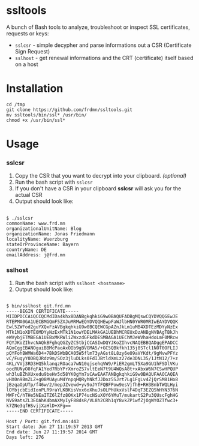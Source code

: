 ssltools 
========

A bunch of Bash tools to analyze, troubleshoot or inspect SSL certificates, requests or keys:

* `sslcsr` - simple decypher and parse informations out a CSR (Certificate Sign Request)
* `sslhost` - get renewal informations and the CRT (certificate) itself based on a host

# Installation

    cd /tmp
    git clone https://github.com/frdmn/ssltools.git
    mv ssltools/bin/ssl* /usr/bin/
    chmod +x /usr/bin/ssl* 

# Usage

### sslcsr

1. Copy the CSR that you want to decrypt into your clipboard. _(optional)_
1. Run the bash script with `sslcsr`
1. If you don't have a CSR in your clipboard __sslcsr__ will ask you for the actual CSR
1. Output should look like:
  
##

    $ ./sslcsr  
    commonName: www.frd.mn  
    organizationalUnitName: Blog  
    organizationName: Jonas Friedmann  
    localityName: Wuerzburg  
    stateOrProvinceName: Bayern  
    countryName: DE  
    emailAddress: j@frd.mn  

### sslhost

1. Run the bash script with `sslhost <hostname>`
1. Output should look like:

##

    $ bin/sslhost git.frd.mn
    -----BEGIN CERTIFICATE-----
    MIIDPDCCAiQCCQCMdIDa4khx8DANBgkqhkiG9w0BAQUFADBgMQswCQYDVQQGEwJE
    RTEPMA0GA1UECBMGQmF5ZXJuMRMwEQYDVQQHEwpFaWJlbHN0YWR0MRIwEAYDVQQK
    Ewl5ZWFod2guYXQxFzAVBgkqhkiG9w0BCQEWCGpAZnJkLm1uMB4XDTEzMDYyNzEx
    MTk1N1oXDTE0MDYyNzExMTk1N1owYDELMAkGA1UEBhMCREUxDzANBgNVBAgTBkJh
    eWVybjETMBEGA1UEBxMKRWliZWxzdGFkdDESMBAGA1UEChMJeWVhaHdoLmF0MRcw
    FQYJKoZIhvcNAQkBFghqQGZyZC5tbjCCASIwDQYJKoZIhvcNAQEBBQADggEPADCC
    AQoCggEBANOguiBBMcPaoAxOIb9gBVGMA5/+GC5QBkfkh135j8STcl1NOT0OFLIJ
    pQYFohBWMWa6D4+7BkDSWbBCA05W5flm73yAGst8L8zy6eO9aVYKdt/9gMvwPFYz
    vC/FuqyY0DBQJRdz9m/SOz3jluDLks0FdIJBtldXmLz27de3DNL35/1JtN12/7+z
    4KL/VVj3RD3HQ5klanqzROaca7wN10qjsehqVW9/PiER2gmLT5Xa9GU1hFSDlVKu
    oocRUNyO8fqFA1Yed7RbYPrXmroZS7vltEeN7t9U4WQsA8t+xAbxW6N7CSwHPQUP
    wh3luBZhXUxedu9beHv5d58YK0gYm7sCAwEAATANBgkqhkiG9w0BAQUFAAOCAQEA
    vHX0n9BmZLZ+g08MUAyuM4YnpqHQRyhNkfJJDoz5SJrt7Lg1FgLv4ZjQrSM81Ho8
    jBzqaOpUTp/f46w/2/mepJZvewd+yv9oJYfFQBFPow9esVjfhB+RH3BnbTWQLHyi
    lOYbjcbEidIonPLR9raYLKBKisVxx6oXhuJsOLPhUkxVslF4DqT3EZQShHYN376N
    MWFrC/hTHe5NEaITZ6lZfz8OKx1P74ucNSuXOY6YMuT/mukartS2Pu3QUscFghHG
    NVG9atsZL3EOAhK4bmAXMyIyF88dsR/VL8h2CRh1qY8vkZP1wfZjOgWYOZTfwc3+
    k7ZNe3qfHSvjjXaHlD+XFg==
    -----END CERTIFICATE-----
    
    Host / Port: git.frd.mn:443
    Start date: Jun 27 11:19:57 2013 GMT
    End date: Jun 27 11:19:57 2014 GMT
    Days left: 276    